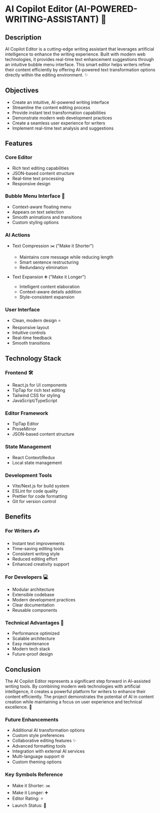 

# AI Copilot Editor (AI-POWERED-WRITING-ASSISTANT) 🚀

## Description
AI Copilot Editor is a cutting-edge writing assistant that leverages artificial intelligence to enhance the writing experience. Built with modern web technologies, it provides real-time text enhancement suggestions through an intuitive bubble menu interface. This smart editor helps writers refine their content efficiently by offering AI-powered text transformation options directly within the editing environment. ✨

## Objectives
- Create an intuitive, AI-powered writing interface
- Streamline the content editing process
- Provide instant text transformation capabilities
- Demonstrate modern web development practices
- Create a seamless user experience for writers
- Implement real-time text analysis and suggestions

## Features
### Core Editor
- Rich text editing capabilities
- JSON-based content structure
- Real-time text processing
- Responsive design

### Bubble Menu Interface 💭
- Context-aware floating menu
- Appears on text selection
- Smooth animations and transitions
- Custom styling options

### AI Actions
- Text Compression ✂️ ("Make it Shorter")
  - Maintains core message while reducing length
  - Smart sentence restructuring
  - Redundancy elimination

- Text Expansion ➕ ("Make it Longer")
  - Intelligent content elaboration
  - Context-aware details addition
  - Style-consistent expansion

### User Interface
- Clean, modern design ⭐
- Responsive layout
- Intuitive controls
- Real-time feedback
- Smooth transitions

## Technology Stack
### Frontend 🛠️
- React.js for UI components
- TipTap for rich text editing
- Tailwind CSS for styling
- JavaScript/TypeScript

### Editor Framework
- TipTap Editor
- ProseMirror
- JSON-based content structure

### State Management
- React Context/Redux
- Local state management

### Development Tools
- Vite/Next.js for build system
- ESLint for code quality
- Prettier for code formatting
- Git for version control

## Benefits
### For Writers ✍️
- Instant text improvements
- Time-saving editing tools
- Consistent writing style
- Reduced editing effort
- Enhanced creativity support

### For Developers 💻
- Modular architecture
- Extensible codebase
- Modern development practices
- Clear documentation
- Reusable components

### Technical Advantages 🔧
- Performance optimized
- Scalable architecture
- Easy maintenance
- Modern tech stack
- Future-proof design

## Conclusion
The AI Copilot Editor represents a significant step forward in AI-assisted writing tools. By combining modern web technologies with artificial intelligence, it creates a powerful platform for writers to enhance their content efficiently. The project demonstrates the potential of AI in content creation while maintaining a focus on user experience and technical excellence. 🌟

### Future Enhancements
- Additional AI transformation options
- Custom style preferences
- Collaborative editing features ✨
- Advanced formatting tools
- Integration with external AI services
- Multi-language support 🌐
- Custom theming options

### Key Symbols Reference
- Make it Shorter: ✂️
- Make it Longer: ➕
- Editor Rating: ⭐
- Launch Status: 🚀
